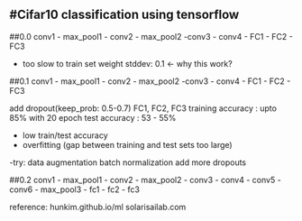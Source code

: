 #Cifar10 classification using tensorflow
-----------------------------------------------------------------------
##0.0
conv1 - max_pool1 - conv2 - max_pool2 -conv3 - conv4 - FC1 - FC2 - FC3

- too slow to train
	set weight stddev: 0.1 <- why this work?

##0.1
conv1 - max_pool1 - conv2 - max_pool2 -conv3 - conv4 - FC1 - FC2 - FC3

add dropout(keep_prob: 0.5-0.7) FC1, FC2, FC3
training accuracy : upto 85% with 20 epoch
test accuracy : 53 - 55%

- low train/test accuracy
- overfitting (gap between training and test sets too large)
	
-try:
	data augmentation
	batch normalization
	add more dropouts

##0.2
conv1 - max_pool1 - conv2 - max_pool2 - conv3 - conv4 - conv5 - conv6 - max_pool3 - fc1 - fc2 - fc3

reference:
	hunkim.github.io/ml
	solarisailab.com
